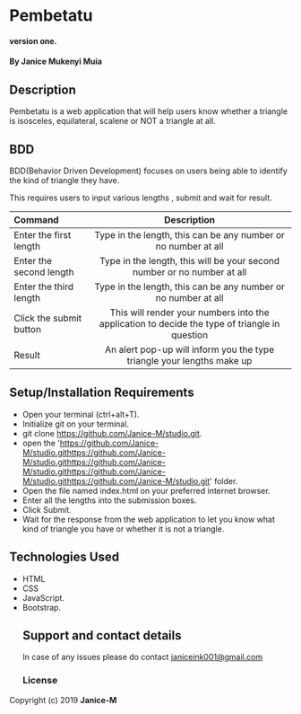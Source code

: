 # Pembetatu

#### version one.

#### By **Janice Mukenyi  Muia**

## Description

Pembetatu is a web application that will help users know whether a triangle is isosceles, equilateral, scalene or NOT a triangle at all.

## BDD

BDD(Behavior Driven Development) focuses on users being able to identify the kind of triangle they have.

This requires users to input various lengths , submit and wait for result.

| Command                 |                                          Description                                          |
| :---------------------- | :-------------------------------------------------------------------------------------------: |
| Enter the first length  |                 Type in the length, this can be any number or no number at all                |
| Enter the second length |            Type in the length, this will be your second number or no number at all            |
| Enter the third length  |                 Type in the length, this can be any number or no number at all                |
| Click the submit button | This will render your numbers into the application to decide the type of triangle in question |
| Result                  |             An alert pop-up will inform you the type triangle your lengths make up            |

## Setup/Installation Requirements

-   Open your terminal (ctrl+alt+T).
-   Initialize git on your terminal.
-   git clone <https://github.com/Janice-M/studio.git>.
-   open the 'https://github.com/Janice-M/studio.githttps://github.com/Janice-M/studio.githttps://github.com/Janice-M/studio.githttps://github.com/Janice-M/studio.githttps://github.com/Janice-M/studio.git' folder.
-   Open the file named index.html on your preferred internet browser.
-   Enter all the lengths into the submission boxes.
-   Click Submit.
-   Wait for the response from the web application to let you know what kind of triangle you have or whether it is not a triangle.

## Technologies Used

-   HTML
-   CSS
-   JavaScript.
-   Bootstrap.
    ## Support and contact details
    In case of any issues please do contact janiceink001@gmail.com
    ### License

Copyright (c) 2019 **Janice-M**
